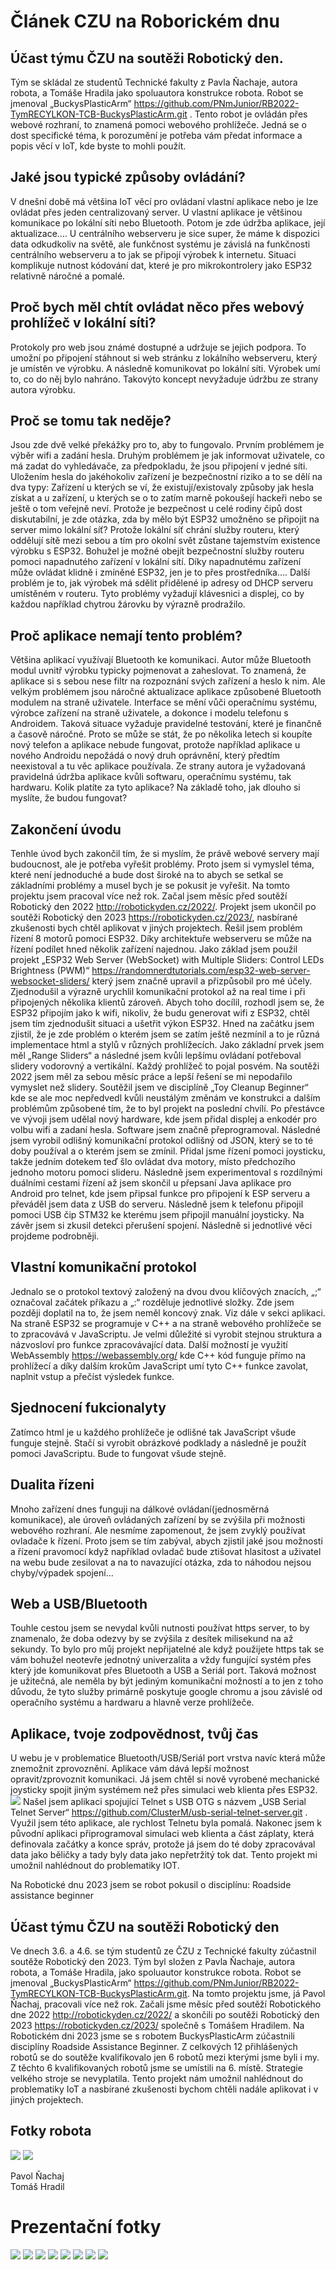# Článek CZU na Roborickém dnu

## Účast týmu ČZU na soutěži Robotický den.
Tým se skládal ze studentů Technické fakulty z Pavla Ňachaje, autora robota, a Tomáše Hradila jako spoluautora konstrukce robota.
Robot se jmenoval „BuckysPlasticArm“ https://github.com/PNmJunior/RB2022-TymRECYLKON-TCB-BuckysPlasticArm.git . Tento robot je ovládán přes webové rozhraní, to znamená pomoci webového prohlížeče.
Jedná se o dost specifické téma, k porozumění je potřeba vám předat informace a popis věcí v IoT, kde byste to mohli použít.

## Jaké jsou typické způsoby ovládání?
V dnešní době má většina IoT věcí pro ovládaní vlastní aplikace nebo je lze ovládat přes jeden centralizovaný server.
U vlastní aplikace je většinou komunikace po lokální síti nebo Bluetooth. Potom je zde údržba aplikace, její aktualizace….
U centrálního webserveru je sice super, že máme k dispozici data odkudkoliv na světě, ale funkčnost systému je závislá na funkčnosti centrálního webserveru a to jak se připojí výrobek k internetu. Situaci komplikuje nutnost kódování dat, které je pro mikrokontrolery jako ESP32 relativně náročné a pomalé.

## Proč bych měl chtít ovládat něco přes webový prohlížeč v lokální síti?
Protokoly pro web jsou známé dostupné a udržuje se jejich podpora. To umožní po připojení stáhnout si web stránku z lokálního webserveru, který je umístěn ve výrobku. A následně komunikovat po lokální síti. Výrobek umí to, co do něj bylo nahráno. Takovýto koncept nevyžaduje údržbu ze strany autora výrobku. 

## Proč se tomu tak neděje?
Jsou zde dvě velké překážky pro to, aby to fungovalo. Prvním problémem je výběr wifi a zadání hesla. Druhým problémem je jak informovat uživatele, co má zadat do vyhledávače, za předpokladu, že jsou připojení v jedné síti.
Uložením hesla do jakéhokoliv zařízení je bezpečnostní riziko a to se dělí na dva typy: Zařízení u kterých se ví, že existují/existovaly způsoby jak hesla získat a u zařízení, u kterých se o to zatím marně pokoušejí hackeři nebo se ještě o tom veřejně neví.
Protože je bezpečnost u celé rodiny čipů dost diskutabilní, je zde otázka, zda by mělo být ESP32 umožněno se připojit na server mimo lokální síť? Protože lokální síť chrání služby routeru, který oddělují sítě mezi sebou a tím pro okolní svět zůstane tajemstvím existence výrobku s ESP32. Bohužel je možné obejít bezpečnostní služby routeru pomoci napadnutého zařízení v lokální sítí. Díky napadnutému zařízení může ovládat klidně i zmíněné ESP32, jen je to přes prostředníka….
Další problém je to, jak výrobek má sdělit přidělené ip adresy od DHCP serveru umístěném v routeru.
Tyto problémy vyžadují klávesnici a displej, co by každou například chytrou žárovku by výrazně prodražilo.

## Proč aplikace nemají tento problém?
Většina aplikací využívají Bluetooth ke komunikaci. Autor může Bluetooth modul uvnitř výrobku typicky pojmenovat a zaheslovat. To znamená, že aplikace si s sebou nese filtr na rozpoznání svých zařízení a heslo k nim. Ale velkým problémem jsou náročné aktualizace aplikace způsobené Bluetooth modulem na straně uživatele. Interface se mění vůči operačnímu systému, výrobce zařízení na straně uživatele, a dokonce i modelu telefonu s Androidem. Taková  situace vyžaduje pravidelné testování, které je finančně a časově náročné. Proto se může se stát, že po několika letech si koupíte nový telefon a aplikace nebude fungovat, protože například aplikace u nového Androidu nepožádá o nový druh oprávnění, který předtím neexistoval a tu věc aplikace používala. Ze strany autora je vyžadovaná pravidelná údržba aplikace kvůli softwaru, operačnímu systému, tak hardwaru. Kolik platíte za tyto aplikace? Na základě toho, jak dlouho si myslíte, že budou fungovat?

## Zakončení úvodu
Tenhle úvod bych zakončil tím, že si myslím, že právě webové servery mají budoucnost, ale je potřeba vyřešit problémy.
Proto jsem si vymyslel téma, které není jednoduché a bude dost široké na to abych se setkal se základními problémy a musel bych je se pokusit je vyřešit.
Na tomto projektu jsem pracoval více než rok. Začal jsem měsíc před soutěží Robotický den 2022 http://robotickyden.cz/2022/. Projekt jsem ukončil po soutěži Robotický den 2023 https://robotickyden.cz/2023/, nasbírané zkušenosti bych chtěl aplikovat v jiných projektech. Řešil jsem problém řízení 8 motorů pomoci ESP32. Díky architektuře webserveru se může na řízení podílet hned několik zařízení najednou. Jako základ jsem použil projekt „ESP32 Web Server (WebSocket) with Multiple Sliders: Control LEDs Brightness (PWM)“ https://randomnerdtutorials.com/esp32-web-server-websocket-sliders/ který jsem značně upravil a přizpůsobil pro mé účely. Zjednodušil a výrazně urychlil komunikační protokol až na real time i při připojených několika klientů zároveň. Abych toho docílil, rozhodl jsem se, že ESP32 připojím jako k wifi, nikoliv, že budu generovat wifi z ESP32, chtěl jsem tím zjednodušit situaci a ušetřit výkon ESP32. Hned na začátku jsem zjistil, že je zde problém o kterém jsem se zatím ještě nezmínil a to je různá implementace html a stylů v různých prohlížecích. Jako základní prvek jsem měl „Range Sliders“ a následné jsem kvůli lepšímu ovládaní potřeboval slidery vodorovný a vertikální. Každý prohlížeč to pojal posvém. Na soutěži 2022 jsem měl za sebou měsíc práce a lepší řešení se mi nepodařilo vymyslet než slidery. Soutěžil jsem ve disciplíně „Toy Cleanup Beginner“ kde se ale moc nepředvedl kvůli neustálým změnám ve konstrukci a dalším problémům způsobené tím, že to byl projekt na poslední chvílí.
Po přestávce ve vývoji jsem udělal nový hardware, kde jsem přidal displej a enkodér pro volbu wifi a zadaní hesla. Software jsem značně přeprogramoval. Následné jsem vyrobil odlišný komunikační protokol odlišný od JSON, který se to té doby používal a o kterém jsem se zmínil. Přidal jsme řízení pomoci joysticku, takže jedním dotekem teď šlo ovládat dva motory, místo předchozího jednoho motoru pomoci slideru. Následně jsem experimentoval s rozdílnými duálními cestami řízení až jsem skončil u přepsaní Java aplikace pro Android pro telnet, kde jsem připsal funkce pro připojení k ESP serveru a převáděl jsem data z USB do serveru. Následně jsem k telefonu připojil pomoci USB čip STM32 ke kterému jsem připojil manuální joysticky. Na závěr jsem si zkusil detekci přerušení spojení. Následně si jednotlivé věci projdeme podrobněji.

## Vlastní komunikační protokol
Jednalo se o protokol textový založený na dvou dvou klíčových znacích, „;“ označoval začátek příkazu a „:“ rozděluje jednotlivé složky. Zde jsem později doplatil na to, že jsem neměl koncový znak. Viz dále v sekci aplikaci. Na straně ESP32 se programuje v C++ a na straně webového prohlížeče se to zpracovává v JavaScriptu. Je velmi důležité si vyrobit stejnou struktura a názvosloví pro funkce zpracovávající data. Další možností je využití WebAssembly https://webassembly.org/ kde C++ kód funguje přímo na prohlížecí a díky dalším krokům JavaScript umí tyto C++ funkce zavolat, naplnit vstup a přečíst výsledek funkce.

## Sjednocení fukcionalyty
Zatímco html je u každého prohlížeče je odlišné tak JavaScript všude funguje stejně. Stačí si vyrobit obrázkové podklady a následně je použít pomoci JavaScriptu. Bude to fungovat všude stejně.

## Dualita řízeni
Mnoho zařízení dnes funguji na dálkové ovládaní(jednosměrná komunikace), ale úroveň ovládaných zařízení by se zvýšila při možnosti webového rozhraní. Ale nesmíme zapomenout, že jsem zvyklý používat ovladače k řízení. Proto jsem se tím zabýval, abych zjistil jaké jsou možnosti a řízení pravomocí když například ovladač bude ztišovat hlasitost a uživatel na webu bude zesilovat a na to navazující otázka, zda to náhodou nejsou chyby/výpadek spojení…

## Web a USB/Bluetooth
Touhle cestou jsem se nevydal kvůli nutnosti používat https server, to by znamenalo, že doba odezvy by se zvýšila z desítek milisekund na až sekundy. To bylo pro můj projekt nepřijatelné ale když použijete https tak se vám bohužel neotevře jednotný univerzalita a vždy fungující systém přes který jde komunikovat přes Bluetooth a USB a Seriál port. Taková možnost je užitečná, ale neměla by být jediným komunikační možností a to jen z toho důvodu, že tyto služby primárně poskytuje google chromu a jsou závislé od operačního systému a hardwaru a hlavně verze prohlížeče.

## Aplikace, tvoje zodpovědnost, tvůj čas
U webu je v problematice Bluetooth/USB/Seriál port vrstva navíc která může znemožnit zprovoznění. Aplikace vám dává lepší možnost opravit/zprovoznit komunikaci. Já jsem chtěl si nově vyrobené mechanické joysticky spojit jiným systémem než přes simulaci web klienta přes ESP32. 
<img src = "31.05.23c.jpg">
Našel jsem aplikaci spojující Telnet s USB OTG s názvem „USB Serial Telnet Server“ https://github.com/ClusterM/usb-serial-telnet-server.git . Využil jsem této aplikace, ale rychlost Telnetu byla pomalá. Nakonec jsem k původní aplikaci připrogramoval simulaci web klienta a část záplaty, která definovala začátky a konce správ, protože já jsem do té doby zpracovával data jako běličky a tady byly data jako nepřetržitý tok dat.
Tento projekt mi umožnil nahlédnout do problematiky IOT.

Na Robotické dnu 2023 jsem se robot pokusil o disciplínu: Roadside assistance beginner 

## Účast týmu ČZU na soutěži Robotický den
Ve dnech 3.6. a 4.6. se tým studentů ze ČZU z Technické fakulty zúčastnil soutěže Robotický den 2023. Tým byl složen z Pavla Ňachaje, autora robota, a Tomáše Hradila, jako spoluautor konstrukce robota. Robot se jmenoval „BuckysPlasticArm“ https://github.com/PNmJunior/RB2022-TymRECYLKON-TCB-BuckysPlasticArm.git. 
Na tomto projektu jsme, já Pavol Ňachaj, pracovali více než rok. Začali jsme měsíc před soutěží Robotického dne 2022 http://robotickyden.cz/2022/ a skončili po soutěži Robotický den 2023 https://robotickyden.cz/2023/ společně s Tomášem Hradilem. Na Robotickém dni 2023 jsme se s robotem BuckysPlasticArm zúčastnili disciplíny Roadside Assistance Beginner. Z celkových 12 přihlášených robotů se do soutěže kvalifikovalo jen 6 robotů mezi kterými jsme byli i my. Z těchto 6 kvalifikovaných robotů jsme se umístili na 6. místě. Strategie velkého stroje se nevyplatila. Tento projekt nám umožnil nahlédnout do problematiky IoT a nasbírané zkušenosti bychom chtěli nadále aplikovat i v jiných projektech.

## Fotky robota
<img src = "31.05.23a.jpg">
<img src = "31.05.23b.jpg">

Pavol Ňachaj
<br>
Tomáš Hradil

# Prezentační fotky
<img src = "prezentacni fotky/P1530655.JPG">
<img src = "prezentacni fotky/P1530657.JPG">
<img src = "prezentacni fotky/P1530670.JPG">
<img src = "prezentacni fotky/P1530677.JPG">
<img src = "prezentacni fotky/P1530678.JPG">
<img src = "prezentacni fotky/P1530688.JPG">
<img src = "prezentacni fotky/P1530689.JPG">
<img src = "prezentacni fotky/P1530699.JPG">
